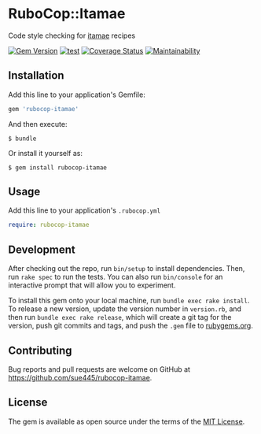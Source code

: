 # RuboCop::Itamae

Code style checking for [itamae](https://github.com/itamae-kitchen/itamae) recipes

[![Gem Version](https://badge.fury.io/rb/rubocop-itamae.svg)](https://badge.fury.io/rb/rubocop-itamae)
[![test](https://github.com/sue445/rubocop-itamae/actions/workflows/test.yml/badge.svg)](https://github.com/sue445/rubocop-itamae/actions/workflows/test.yml)
[![Coverage Status](https://coveralls.io/repos/github/sue445/rubocop-itamae/badge.svg?branch=master)](https://coveralls.io/github/sue445/rubocop-itamae?branch=master)
[![Maintainability](https://api.codeclimate.com/v1/badges/bf2f4b2cbf9c2cfc0e92/maintainability)](https://codeclimate.com/github/sue445/rubocop-itamae/maintainability)

## Installation

Add this line to your application's Gemfile:

```ruby
gem 'rubocop-itamae'
```

And then execute:

    $ bundle

Or install it yourself as:

    $ gem install rubocop-itamae

## Usage
Add this line to your application's `.rubocop.yml`

```yml
require: rubocop-itamae
```

## Development

After checking out the repo, run `bin/setup` to install dependencies. Then, run `rake spec` to run the tests. You can also run `bin/console` for an interactive prompt that will allow you to experiment.

To install this gem onto your local machine, run `bundle exec rake install`. To release a new version, update the version number in `version.rb`, and then run `bundle exec rake release`, which will create a git tag for the version, push git commits and tags, and push the `.gem` file to [rubygems.org](https://rubygems.org).

## Contributing

Bug reports and pull requests are welcome on GitHub at https://github.com/sue445/rubocop-itamae.

## License

The gem is available as open source under the terms of the [MIT License](https://opensource.org/licenses/MIT).
